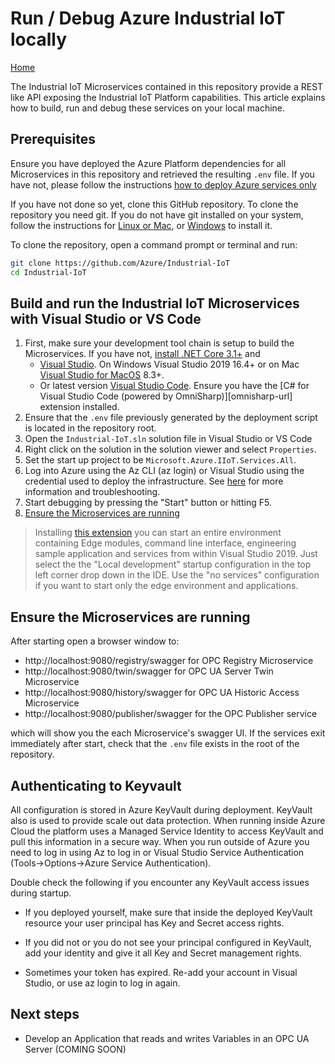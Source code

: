 # Run / Debug Azure Industrial IoT locally

[Home](readme.md)

The Industrial IoT Microservices contained in this repository provide a REST like API exposing the Industrial IoT Platform capabilities.  This article explains how to build, run and debug these services on your local machine.

## Prerequisites

Ensure you have deployed the Azure Platform dependencies for all Microservices in this repository and retrieved the resulting `.env` file.  If you have not, please follow the instructions [how to deploy Azure services only](howto-deploy-local.md)

If you have not done so yet, clone this GitHub repository.  To clone the repository you need git.  If you do not have git installed on your system, follow the instructions for [Linux or Mac](https://git-scm.com/book/en/v2/Getting-Started-Installing-Git), or [Windows](https://gitforwindows.org/) to install it.  

To clone the repository, open a command prompt or terminal and run:

```bash
git clone https://github.com/Azure/Industrial-IoT
cd Industrial-IoT
```

## Build and run the Industrial IoT Microservices with Visual Studio or VS Code

1. First, make sure your development tool chain is setup to build the Microservices. If you have not, [install .NET Core 3.1+](https://dotnet.microsoft.com/download/dotnet-core/3.1) and
   - [Visual Studio](https://visualstudio.microsoft.com/vs/).  On Windows Visual Studio 2019 16.4+ or on Mac [Visual Studio for MacOS](https://visualstudio.microsoft.com/vs/mac/) 8.3+.
   - Or latest version [Visual Studio Code](https://code.visualstudio.com/).  Ensure you have the [C# for Visual Studio Code (powered by OmniSharp)][omnisharp-url] extension installed.
2. Ensure that the `.env` file previously generated by the deployment script is located in the repository root.
3. Open the `Industrial-IoT.sln` solution file in Visual Studio or VS Code
4. Right click on the solution in the solution viewer and select `Properties`.
5. Set the start up project to be  `Microsoft.Azure.IIoT.Services.All`.
6. Log into Azure using the Az CLI (az login) or Visual Studio using the credential used to deploy the infrastructure.  See [here](Authenticating-to-Keyvault) for more information and troubleshooting.
7. Start debugging by pressing the "Start" button or hitting F5.
8. [Ensure the Microservices are running](#ensure-the-microservices-are-running)

> Installing [this extension](https://marketplace.visualstudio.com/items?itemName=vs-publisher-141975.SwitchStartupProject) you can start an entire environment containing Edge modules, command line interface, engineering sample application and services from within Visual Studio 2019.  Just select the the "Local development" startup configuration in the top left corner drop down in the IDE.   Use the "no services" configuration if you want to start only the edge environment and applications.

## Ensure the Microservices are running

After starting open a browser window to:

- http://localhost:9080/registry/swagger for OPC Registry Microservice
- http://localhost:9080/twin/swagger for OPC UA Server Twin Microservice
- http://localhost:9080/history/swagger for OPC UA Historic Access Microservice
- http://localhost:9080/publisher/swagger for the OPC Publisher service

which will show you the each Microservice's swagger UI. If the services exit immediately after start, check that the `.env` file exists in the root of the repository.  

## Authenticating to Keyvault

All configuration is stored in Azure KeyVault during deployment.  KeyVault also is used to provide scale out data protection.  When running inside Azure Cloud the platform uses a Managed Service Identity to access KeyVault and pull this information in a secure way.   When you run outside of Azure you need to log in using Az to log in or Visual Studio Service Authentication (Tools->Options->Azure Service Authentication).  

Double check the following if you encounter any KeyVault access issues during startup.

- If you deployed yourself, make sure that inside the deployed KeyVault resource your user principal has Key and Secret access rights.  

- If you did not or you do not see your principal configured in KeyVault, add your identity and give it all Key and Secret management rights.

- Sometimes your token has expired.  Re-add your account in Visual Studio, or use az login to log in again.

## Next steps

- Develop an Application that reads and writes Variables in an OPC UA Server (COMING SOON)
